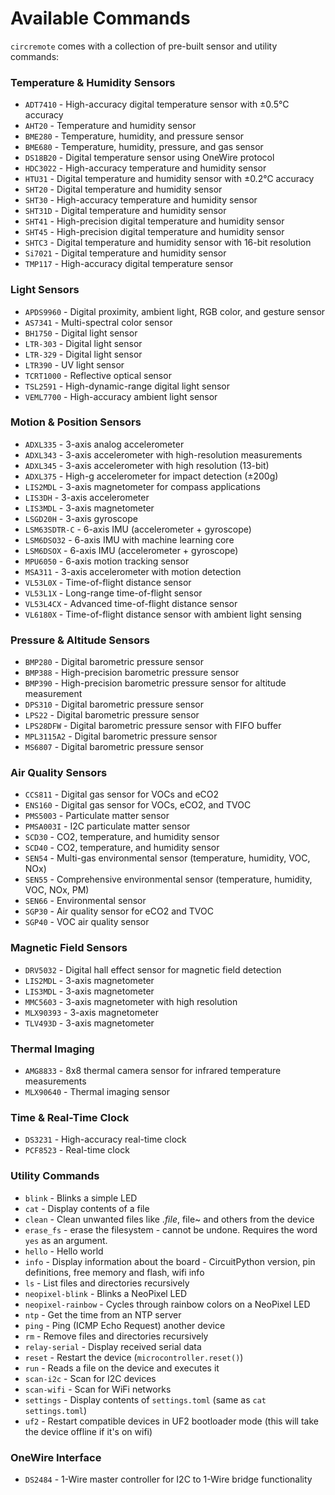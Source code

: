 # Available Commands

`circremote` comes with a collection of pre-built sensor and utility commands:

### Temperature & Humidity Sensors
- `ADT7410` - High-accuracy digital temperature sensor with ±0.5°C accuracy
- `AHT20` - Temperature and humidity sensor 
- `BME280` - Temperature, humidity, and pressure sensor
- `BME680` - Temperature, humidity, pressure, and gas sensor
- `DS18B20` - Digital temperature sensor using OneWire protocol
- `HDC3022` - High-accuracy temperature and humidity sensor 
- `HTU31` - Digital temperature and humidity sensor with ±0.2°C accuracy
- `SHT20` - Digital temperature and humidity sensor
- `SHT30` - High-accuracy temperature and humidity sensor
- `SHT31D` - Digital temperature and humidity sensor
- `SHT41` - High-precision digital temperature and humidity sensor
- `SHT45` - High-precision digital temperature and humidity sensor
- `SHTC3` - Digital temperature and humidity sensor with 16-bit resolution
- `Si7021` - Digital temperature and humidity sensor
- `TMP117` - High-accuracy digital temperature sensor

### Light Sensors
- `APDS9960` - Digital proximity, ambient light, RGB color, and gesture sensor
- `AS7341` - Multi-spectral color sensor
- `BH1750` - Digital light sensor 
- `LTR-303` - Digital light sensor
- `LTR-329` - Digital light sensor
- `LTR390` - UV light sensor 
- `TCRT1000` - Reflective optical sensor
- `TSL2591` - High-dynamic-range digital light sensor
- `VEML7700` - High-accuracy ambient light sensor

### Motion & Position Sensors
- `ADXL335` - 3-axis analog accelerometer
- `ADXL343` - 3-axis accelerometer with high-resolution measurements
- `ADXL345` - 3-axis accelerometer with high resolution (13-bit)
- `ADXL375` - High-g accelerometer for impact detection (±200g)
- `LIS2MDL` - 3-axis magnetometer for compass applications
- `LIS3DH` - 3-axis accelerometer
- `LIS3MDL` - 3-axis magnetometer
- `LSGD20H` - 3-axis gyroscope
- `LSM63SDTR-C` - 6-axis IMU (accelerometer + gyroscope)
- `LSM6DSO32` - 6-axis IMU with machine learning core
- `LSM6DSOX` - 6-axis IMU (accelerometer + gyroscope)
- `MPU6050` - 6-axis motion tracking sensor
- `MSA311` - 3-axis accelerometer with motion detection
- `VL53L0X` - Time-of-flight distance sensor
- `VL53L1X` - Long-range time-of-flight sensor
- `VL53L4CX` - Advanced time-of-flight distance sensor
- `VL6180X` - Time-of-flight distance sensor with ambient light sensing

### Pressure & Altitude Sensors
- `BMP280` - Digital barometric pressure sensor
- `BMP388` - High-precision barometric pressure sensor
- `BMP390` - High-precision barometric pressure sensor for altitude measurement
- `DPS310` - Digital barometric pressure sensor
- `LPS22` - Digital barometric pressure sensor
- `LPS28DFW` - Digital barometric pressure sensor with FIFO buffer
- `MPL3115A2` - Digital barometric pressure sensor
- `MS6807` - Digital barometric pressure sensor

### Air Quality Sensors
- `CCS811` - Digital gas sensor for VOCs and eCO2
- `ENS160` - Digital gas sensor for VOCs, eCO2, and TVOC
- `PMS5003` - Particulate matter sensor 
- `PMSA003I` - I2C particulate matter sensor 
- `SCD30` - CO2, temperature, and humidity sensor
- `SCD40` - CO2, temperature, and humidity sensor
- `SEN54` - Multi-gas environmental sensor (temperature, humidity, VOC, NOx)
- `SEN55` - Comprehensive environmental sensor (temperature, humidity, VOC, NOx, PM)
- `SEN66` - Environmental sensor
- `SGP30` - Air quality sensor for eCO2 and TVOC
- `SGP40` - VOC air quality sensor

### Magnetic Field Sensors
- `DRV5032` - Digital hall effect sensor for magnetic field detection
- `LIS2MDL` - 3-axis magnetometer
- `LIS3MDL` - 3-axis magnetometer
- `MMC5603` - 3-axis magnetometer with high resolution
- `MLX90393` - 3-axis magnetometer
- `TLV493D` - 3-axis magnetometer

### Thermal Imaging
- `AMG8833` - 8x8 thermal camera sensor for infrared temperature measurements
- `MLX90640` - Thermal imaging sensor

### Time & Real-Time Clock
- `DS3231` - High-accuracy real-time clock
- `PCF8523` - Real-time clock

### Utility Commands
- `blink` - Blinks a simple LED
- `cat` - Display contents of a file
- `clean` - Clean unwanted files like ._file_, file~ and others from the device
- `erase_fs` - erase the filesystem - cannot be undone. Requires the word `yes` as an argument.
- `hello` - Hello world
- `info` - Display information about the board - CircuitPython version, pin definitions, free memory and flash, wifi info
- `ls` - List files and directories recursively
- `neopixel-blink` - Blinks a NeoPixel LED
- `neopixel-rainbow` - Cycles through rainbow colors on a NeoPixel LED
- `ntp` - Get the time from an NTP server 
- `ping` - Ping (ICMP Echo Request) another device
- `rm` - Remove files and directories recursively
- `relay-serial` - Display received serial data
- `reset` - Restart the device (`microcontroller.reset()`)
- `run` - Reads a file on the device and executes it
- `scan-i2c` - Scan for I2C devices 
- `scan-wifi` - Scan for WiFi networks 
- `settings` - Display contents of `settings.toml` (same as `cat settings.toml`) 
- `uf2` - Restart compatible devices in UF2 bootloader mode (this will take the device offline if it's on wifi)

### OneWire Interface
- `DS2484` - 1-Wire master controller for I2C to 1-Wire bridge functionality
